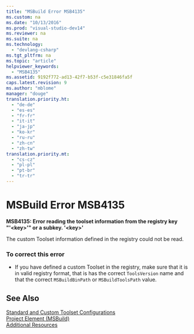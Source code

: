 ```yaml
---
title: "MSBuild Error MSB4135"
ms.custom: na
ms.date: "10/13/2016"
ms.prod: "visual-studio-dev14"
ms.reviewer: na
ms.suite: na
ms.technology: 
  - "devlang-csharp"
ms.tgt_pltfrm: na
ms.topic: "article"
helpviewer_keywords: 
  - "MSB4135"
ms.assetid: 9192f772-ad13-42f7-b53f-c5e31846fa5f
caps.latest.revision: 9
ms.author: "mblome"
manager: "douge"
translation.priority.ht: 
  - "de-de"
  - "es-es"
  - "fr-fr"
  - "it-it"
  - "ja-jp"
  - "ko-kr"
  - "ru-ru"
  - "zh-cn"
  - "zh-tw"
translation.priority.mt: 
  - "cs-cz"
  - "pl-pl"
  - "pt-br"
  - "tr-tr"
---
```

# MSBuild Error MSB4135
**MSB4135: Error reading the toolset information from the registry key "'\<key>'" or a subkey. '\<key>'**  
  
 The custom Toolset information defined in the registry could not be read.  
  
### To correct this error  
  
-   If you have defined a custom Toolset in the registry, make sure that it is in valid registry format, that is has the correct `ToolsVersion` name and that the correct `MSBuildBinPath` or `MSBuildToolsPath` value.  
  
## See Also  
 [Standard and Custom Toolset Configurations](../reference/standard-and-custom-toolset-configurations.md)   
 [Project Element (MSBuild)](../reference/project-element--msbuild-.md)   
 [Additional Resources](../reference/additional-msbuild-resources.md)